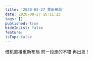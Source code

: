 ```yaml
---
title: '2020-08-27 重新布局'
date: 2020-08-27 16:11:23
tags: []
published: true
hideInList: false
feature: 
isTop: false
---
```

借机直接重新布局
前一段走的不错
再出发！
<!-- more -->
